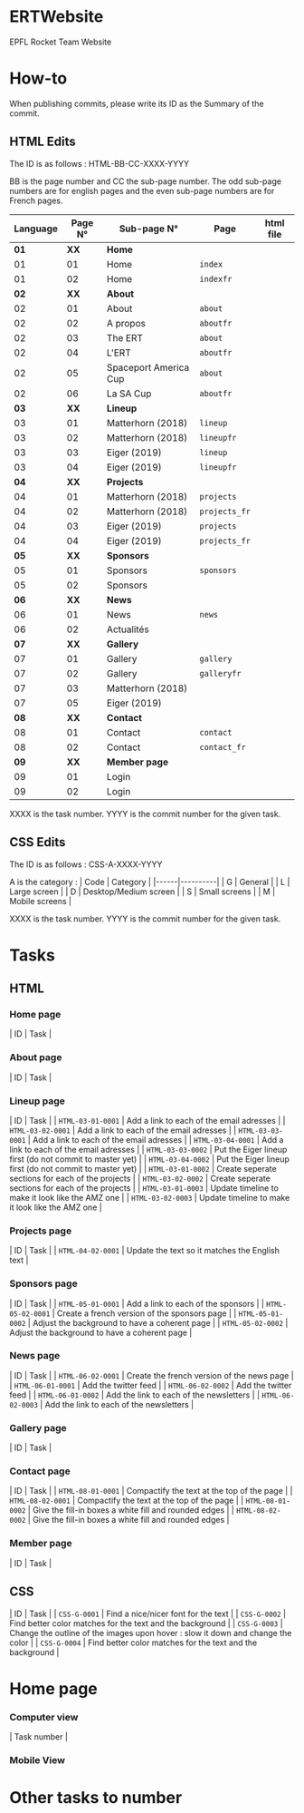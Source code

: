 # ERTWebsite
EPFL Rocket Team Website

# How-to
When publishing commits, please write its ID as the Summary of the commit.
## HTML Edits
The ID is as follows :
HTML-BB-CC-XXXX-YYYY

BB is the page number and CC the sub-page number.
The odd sub-page numbers are for english pages and the even sub-page numbers are for French pages.

| Language | Page N° | Sub-page N° | Page | html file |
|----------|---------|-------------|------|-----------|
|**01** | **XX** | **Home** | |
| 01 | 01 | Home | `index` |
| 01 | 02 | Home | `indexfr` |
|**02** | **XX** | **About** |
| 02 | 01 | About | `about` |
| 02 | 02 | A propos | `aboutfr` |
| 02 | 03 | The ERT | `about` |
| 02 | 04 | L'ERT | `aboutfr` |
| 02 | 05 | Spaceport America Cup | `about` |
| 02 | 06 | La SA Cup | `aboutfr` |
| **03** | **XX** | **Lineup** |
| 03 | 01 | Matterhorn (2018) | `lineup` |
| 03 | 02 | Matterhorn (2018) | `lineupfr` |
| 03 | 03 | Eiger (2019) | `lineup` |
| 03 | 04 | Eiger (2019) | `lineupfr` |
| **04** | **XX** | **Projects** |
| 04 | 01 | Matterhorn (2018) | `projects` |
| 04 | 02 | Matterhorn (2018) | `projects_fr` |
| 04 | 03 | Eiger (2019) | `projects` |
| 04 | 04 | Eiger (2019) | `projects_fr` |
| **05** | **XX** | **Sponsors** | |
| 05 | 01 | Sponsors | `sponsors` |
| 05 | 02 | Sponsors | |
| **06** | **XX** | **News** | |
| 06 | 01 | News | `news` |
| 06 | 02 | Actualités | |
| **07** | **XX** | **Gallery** | |
| 07 | 01 | Gallery | `gallery` |
| 07 | 02 | Gallery | `galleryfr` |
| 07 | 03 | Matterhorn (2018) | |
| 07 | 05 | Eiger (2019) | |
| **08** | **XX** | **Contact** | |
| 08 | 01 | Contact | `contact` |
| 08 | 02 | Contact | `contact_fr` |
| **09** | **XX** | **Member page** |
| 09 | 01 | Login | |
| 09 | 02 | Login | |

XXXX is the task number.
YYYY is the commit number for the given task.

## CSS Edits
The ID is as follows :
CSS-A-XXXX-YYYY

A is the category :
| Code | Category |
|------|----------|
| G | General |
| L | Large screen |
| D | Desktop/Medium screen |
| S | Small screens |
| M | Mobile screens |

XXXX is the task number.
YYYY is the commit number for the given task.

# Tasks
## HTML
### Home page
| ID | Task |

### About page
| ID | Task |

### Lineup page
| ID | Task |
| `HTML-03-01-0001` | Add a link to each of the email adresses |
| `HTML-03-02-0001` | Add a link to each of the email adresses |
| `HTML-03-03-0001` | Add a link to each of the email adresses |
| `HTML-03-04-0001` | Add a link to each of the email adresses |
| `HTML-03-03-0002` | Put the Eiger lineup first (do not commit to master yet) |
| `HTML-03-04-0002` | Put the Eiger lineup first (do not commit to master yet) |
| `HTML-03-01-0002` | Create seperate sections for each of the projects |
| `HTML-03-02-0002` | Create seperate sections for each of the projects |
| `HTML-03-01-0003` | Update timeline to make it look like the AMZ one |
| `HTML-03-02-0003` | Update timeline to make it look like the AMZ one |

### Projects page
| ID | Task |
| `HTML-04-02-0001` | Update the text so it matches the English text |

### Sponsors page
| ID | Task |
| `HTML-05-01-0001` | Add a link to each of the sponsors |
| `HTML-05-02-0001` | Create a french version of the sponsors page |
| `HTML-05-01-0002` | Adjust the background to have a coherent page |
| `HTML-05-02-0002` | Adjust the background to have a coherent page |


### News page
| ID | Task |
| `HTML-06-02-0001` | Create the french version of the news page |
| `HTML-06-01-0001` | Add the twitter feed |
| `HTML-06-02-0002` | Add the twitter feed |
| `HTML-06-01-0002` | Add the link to each of the newsletters |
| `HTML-06-02-0003` | Add the link to each of the newsletters |

### Gallery page
| ID | Task |

### Contact page
| ID | Task |
| `HTML-08-01-0001` | Compactify the text at the top of the page |
| `HTML-08-02-0001` | Compactify the text at the top of the page |
| `HTML-08-01-0002` | Give the fill-in boxes a white fill and rounded edges |
| `HTML-08-02-0002` | Give the fill-in boxes a white fill and rounded edges |

### Member page
| ID | Task |

## CSS
| ID | Task |
| `CSS-G-0001` | Find a nice/nicer font for the text |
| `CSS-G-0002` | Find better color matches for the text and the background |
| `CSS-G-0003` | Change the outline of the images upon hover : slow it down and change the color |
| `CSS-G-0004` | Find better color matches for the text and the background |



# Home page
### Computer view
| Task number |

### Mobile View

# Other tasks to number